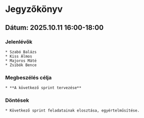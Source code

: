 # Jegyzőkönyv

## Dátum: 2025.10.11 16:00-18:00

### Jelenlévők

    * Szabó Balázs
    * Kiss Álmos
    * Majoros Máté
    * Zsibók Bence

### Megbeszélés célja

    * **A következő sprint tervezése**

### Döntések

    * Következő sprint feladatainak elosztása, egyértelműsítése.
